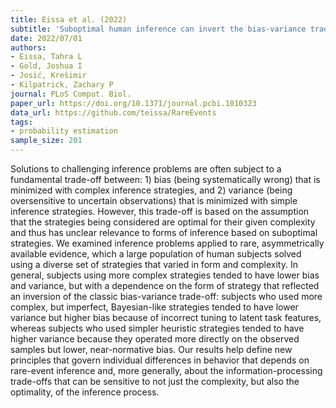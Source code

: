 ```yaml
---
title: Eissa et al. (2022)
subtitle: 'Suboptimal human inference can invert the bias-variance trade-off for decisions with asymmetric evidence'
date: 2022/07/01
authors:
- Eissa, Tahra L
- Gold, Joshua I
- Josić, Krešimir
- Kilpatrick, Zachary P
journal: PLoS Comput. Biol.
paper_url: https://doi.org/10.1371/journal.pcbi.1010323
data_url: https://github.com/teissa/RareEvents
tags:
- probability estimation
sample_size: 201
---
```


Solutions to challenging inference problems are often subject to a fundamental trade-off between: 1) bias (being systematically wrong) that is minimized with complex inference strategies, and 2) variance (being oversensitive to uncertain observations) that is minimized with simple inference strategies. However, this trade-off is based on the assumption that the strategies being considered are optimal for their given complexity and thus has unclear relevance to forms of inference based on suboptimal strategies. We examined inference problems applied to rare, asymmetrically available evidence, which a large population of human subjects solved using a diverse set of strategies that varied in form and complexity. In general, subjects using more complex strategies tended to have lower bias and variance, but with a dependence on the form of strategy that reflected an inversion of the classic bias-variance trade-off: subjects who used more complex, but imperfect, Bayesian-like strategies tended to have lower variance but higher bias because of incorrect tuning to latent task features, whereas subjects who used simpler heuristic strategies tended to have higher variance because they operated more directly on the observed samples but lower, near-normative bias. Our results help define new principles that govern individual differences in behavior that depends on rare-event inference and, more generally, about the information-processing trade-offs that can be sensitive to not just the complexity, but also the optimality, of the inference process.

